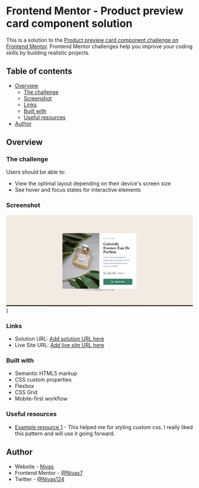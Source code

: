 # Frontend Mentor - Product preview card component solution

This is a solution to the [Product preview card component challenge on Frontend Mentor](https://www.frontendmentor.io/challenges/product-preview-card-component-GO7UmttRfa). Frontend Mentor challenges help you improve your coding skills by building realistic projects. 

## Table of contents

- [Overview](#overview)
  - [The challenge](#the-challenge)
  - [Screenshot](#screenshot)
  - [Links](#links)
  - [Built with](#built-with)
  - [Useful resources](#useful-resources)
- [Author](#author)




## Overview

### The challenge

Users should be able to:

- View the optimal layout depending on their device's screen size
- See hover and focus states for interactive elements

### Screenshot

![screenshot of my solution](screenshot.png))

### Links

- Solution URL: [Add solution URL here](https://github.com/Nivas7/product-preview-card-component-main)
- Live Site URL: [Add live site URL here](https://peaceful-fairy-7a3aa3.netlify.app/)



### Built with

- Semantic HTML5 markup
- CSS custom properties
- Flexbox
- CSS Grid
- Mobile-first workflow



### Useful resources

- [Example resource 1](https://www.joshwcomeau.com/) - This helped me for styling custom css. I really liked this pattern and will use it going forward.



## Author

- Website - [Nivas](https://nivas-portfolio.netlify.app)
- Frontend Mentor - [@Nivas7](https://www.frontendmentor.io/profile/Nivas7)
- Twitter - [@Nivas124](https://www.twitter.com/Nivas124)






